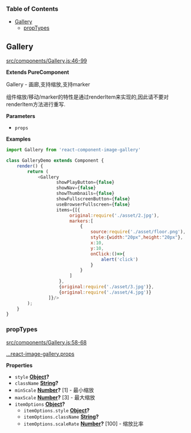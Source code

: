 <!-- Generated by documentation.js. Update this documentation by updating the source code. -->

### Table of Contents

-   [Gallery](#gallery)
    -   [propTypes](#proptypes)

## Gallery

[src/components/Gallery.js:46-99](https://github.com/m860/react-component-image-gallery/blob/b63fdb1bb9104f7490ed3aef3d83a52bab155e0f/src/components/Gallery.js#L46-L99 "Source code on GitHub")

**Extends PureComponent**

Gallery - 画廊,支持缩放,支持marker

组件缩放/移动/marker的特性是通过renderItem来实现的,因此请不要对renderItem方法进行重写.

**Parameters**

-   `props`  

**Examples**

```javascript
import Gallery from 'react-component-image-gallery'

class GalleryDemo extends Component {
    render() {
        return (
            <Gallery
	               showPlayButton={false}
				   showNav={false}
				   showThumbnails={false}
				   showFullscreenButton={false}
				   useBrowserFullscreen={false}
				   items={[{
						original:require('./asset/2.jpg'),
						markers:[
							{
								source:require('./asset/floor.png'),
								style:{width:"20px",height:"20px"},
								x:10,
								y:10,
								onClick:()=>{
									alert('click')
								}
							}
						]
					},
					{original:require('./asset/3.jpg')},
					{original:require('./asset/4.jpg')}
				]}/>
		);
	}
}
```

### propTypes

[src/components/Gallery.js:58-68](https://github.com/m860/react-component-image-gallery/blob/b63fdb1bb9104f7490ed3aef3d83a52bab155e0f/src/components/Gallery.js#L58-L68 "Source code on GitHub")

[...react-image-gallery.props ](https://github.com/xiaolin/react-image-gallery#props)

**Properties**

-   `style` **[Object](https://developer.mozilla.org/en-US/docs/Web/JavaScript/Reference/Global_Objects/Object)?** 
-   `className` **[String](https://developer.mozilla.org/en-US/docs/Web/JavaScript/Reference/Global_Objects/String)?** 
-   `minScale` **[Number](https://developer.mozilla.org/en-US/docs/Web/JavaScript/Reference/Global_Objects/Number)?** [1] - 最小缩放
-   `maxScale` **[Number](https://developer.mozilla.org/en-US/docs/Web/JavaScript/Reference/Global_Objects/Number)?** [3] - 最大缩放
-   `itemOptions` **[Object](https://developer.mozilla.org/en-US/docs/Web/JavaScript/Reference/Global_Objects/Object)?** 
    -   `itemOptions.style` **[Object](https://developer.mozilla.org/en-US/docs/Web/JavaScript/Reference/Global_Objects/Object)?** 
    -   `itemOptions.className` **[String](https://developer.mozilla.org/en-US/docs/Web/JavaScript/Reference/Global_Objects/String)?** 
    -   `itemOptions.scaleRate` **[Number](https://developer.mozilla.org/en-US/docs/Web/JavaScript/Reference/Global_Objects/Number)?** [100] - 缩放比率
